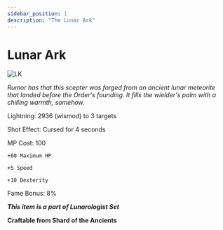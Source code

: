 ```yaml
---
sidebar_position: 1
description: "The Lunar Ark"
---
```


# Lunar Ark

![LK](https://cdn.discordapp.com/attachments/1187552567295758487/1190504374116552844/Lunar_Ark.png?ex=65a20a99&is=658f9599&hm=8cf0da03bb6ff1a721ddf055db0406f23cb3460c65512c57836a6c500a436e09&)

<i>Rumor has that this scepter was forged from an ancient lunar meteorite that landed before the Order's founding. It fills the wielder's palm with a chilling warmth, somehow.</i>

Lightning: 2936 (wismod) to 3 targets

Shot Effect: Cursed for 4 seconds 

MP Cost: 100

    +60 Maximum HP
    
    +5 Speed
    
    +10 Dexterity

Fame Bonus: 8%

***This item is a part of Lunarologist Set***

**Craftable from Shard of the Ancients**
